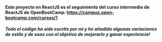 #### Este proyecto en ReactJS es el seguimiento del curso intermedio de ReactJS de OpenBootCamp: https://campus.open-bootcamp.com/cursos/1 

##### Todo el código ha sido escrito por mi y he añadido algunas variaciones de estilo y de usos con el objetivo de mejorarlo y ganar experiencia!